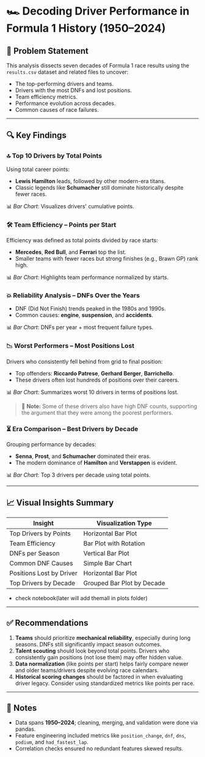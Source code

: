 # 🏎️ Decoding Driver Performance in Formula 1 History (1950–2024)

## 📌 Problem Statement

This analysis dissects seven decades of Formula 1 race results using the `results.csv` dataset and related files to uncover:

* The top-performing drivers and teams.
* Drivers with the most DNFs and lost positions.
* Team efficiency metrics.
* Performance evolution across decades.
* Common causes of race failures.

---

## 🔍 Key Findings

### 🔝 Top 10 Drivers by Total Points

Using total career points:

* **Lewis Hamilton** leads, followed by other modern-era titans.
* Classic legends like **Schumacher** still dominate historically despite fewer races.

📊 *Bar Chart*: Visualizes drivers' cumulative points.

### 🛠️ Team Efficiency – Points per Start

Efficiency was defined as total points divided by race starts:

* **Mercedes**, **Red Bull**, and **Ferrari** top the list.
* Smaller teams with fewer races but strong finishes (e.g., Brawn GP) rank high.

📊 *Bar Chart*: Highlights team performance normalized by starts.

### 💥 Reliability Analysis – DNFs Over the Years

* DNF (Did Not Finish) trends peaked in the 1980s and 1990s.
* Common causes: **engine**, **suspension**, and **accidents**.

📊 *Bar Chart*: DNFs per year + most frequent failure types.

### 📉 Worst Performers – Most Positions Lost

Drivers who consistently fell behind from grid to final position:

* Top offenders: **Riccardo Patrese**, **Gerhard Berger**, **Barrichello**.
* These drivers often lost hundreds of positions over their careers.

📊 *Bar Chart*: Summarizes worst 10 drivers in terms of positions lost.

> 🔴 **Note:** Some of these drivers also have high DNF counts, supporting the argument that they were among the poorest performers.

### ⏳ Era Comparison – Best Drivers by Decade

Grouping performance by decades:

* **Senna**, **Prost**, and **Schumacher** dominated their eras.
* The modern dominance of **Hamilton** and **Verstappen** is evident.

📊 *Bar Chart*: Top 3 drivers per decade using total points.

---

## 📈 Visual Insights Summary

| Insight                  | Visualization Type         |
| ------------------------ | -------------------------- |
| Top Drivers by Points    | Horizontal Bar Plot        |
| Team Efficiency          | Bar Plot with Rotation     |
| DNFs per Season          | Vertical Bar Plot          |
| Common DNF Causes        | Simple Bar Chart           |
| Positions Lost by Driver | Horizontal Bar Plot        |
| Top Drivers by Decade    | Grouped Bar Plot by Decade |

- check notebook(later will add themall in plots folder)

---

## ✅ Recommendations

1. **Teams** should prioritize **mechanical reliability**, especially during long seasons. DNFs still significantly impact season outcomes.
2. **Talent scouting** should look beyond total points. Drivers who consistently gain positions (not lose them) may offer hidden value.
3. **Data normalization** (like points per start) helps fairly compare newer and older teams/drivers despite evolving race calendars.
4. **Historical scoring changes** should be factored in when evaluating driver legacy. Consider using standardized metrics like points per race.

---

## 📎 Notes

* Data spans **1950–2024**; cleaning, merging, and validation were done via pandas.
* Feature engineering included metrics like `position_change`, `dnf`, `dns`, `podium`, and `had_fastest_lap`.
* Correlation checks ensured no redundant features skewed results.
